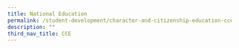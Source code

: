 ```yaml
---
title: National Education
permalink: /student-development/character-and-citizenship-education-cce/national-education
description: ""
third_nav_title: CCE
---
```

